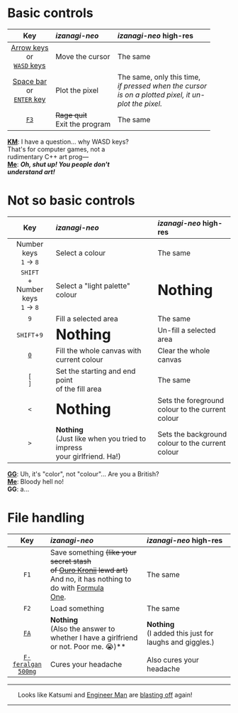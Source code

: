 # Basic controls
|Key|*izanagi-neo*|*izanagi-neo* high-res|
|:-:|:-|:-|
|[Arrow keys](https://en.wikipedia.org/wiki/Arrow_keys)<br>or<br> [`WASD` keys](https://en.wikipedia.org/wiki/Arrow_keys#WASD_keys)|Move the cursor|The same|
|[Space bar](https://en.wikipedia.org/wiki/Space_bar)<br>or<br>[`ENTER` key](https://en.wikipedia.org/wiki/Enter_key)|Plot the pixel|The same, only this time,<br>*if pressed when the cursor<br>is on a plotted pixel, it un-<br>plot the pixel.*|
|[`F3`](https://en.wikipedia.org/wiki/Function_key)|~~Rage quit~~<br>Exit the program|The same|

[**KM**](https://ultra.fandom.com/wiki/Kengo_Manaka): I have a question... why WASD keys?<br>That's for computer games, not a <br>rudimentary C++ art prog—<br>[**Me**](https://github.com/KatsumiKougen): ***Oh, shut up! You people don't<br>understand art!***

# Not so basic controls
|Key|*izanagi-neo*|*izanagi-neo* high-res|
|:-:|:-|:-|
|Number keys<br>`1` -> `8`|Select a colour<br>|The same|
|`SHIFT`<br>+<br>Number keys<br>`1` -> `8`|Select a "light palette" colour|<div style="font-size:2em;">**Nothing**</div>|
|`9`|Fill a selected area|The same|
|`SHIFT`+`9`|<div style="font-size:2em;">**Nothing**</div>|Un-fill a selected area|
|[`0`](https://ultra.fandom.com/wiki/Ultraman_Zero)|Fill the whole canvas with<br>current colour|Clear the whole canvas|
|`[`<br>`]`|Set the starting and end point<br>of the fill area|The same|
|`<`|<div style="font-size:2em;">**Nothing**</div>|Sets the foreground<br>colour to the current<br>colour|
|`>`|**Nothing**<br>(Just like when you tried to impress<br>your girlfriend. Ha!)|Sets the background<br>colour to the current<br>colour|

[**GG**](https://hololive.wiki/wiki/Gawr_Gura): Uh, it's "color", not "colour"... Are you a British?<br>[**Me**](https://github.com/KatsumiKougen): Bloody hell no!<br>**GG**: a...

# File handling
|Key|*izanagi-neo*|*izanagi-neo* high-res|
|:-:|:-|:-|
|`F1`|Save something ~~(like your secret stash<br>of [Ouro Kronii](https://hololive.wiki/wiki/Ouro_Kronii) lewd art)~~<br>And no, it has nothing to do with [Formula<br>One](https://en.wikipedia.org/wiki/Formula_One).|The same|
|`F2`|Load something|The same|
|[`FA`](https://en.wikipedia.org/wiki/Incel)|**Nothing**<br>(Also the answer to whether I have a girlfriend<br>or not. Poor me. 😭️)</div>**|**Nothing**<br>(I added this just for laughs and giggles.)</div>|
|[`F-feralgan`<br>`500mg`](https://www.google.com/search?q=efferalgan+500mg)|Cures your headache|Also cures your headache|
----

&nbsp;&nbsp;&nbsp;&nbsp;&nbsp;&nbsp;Looks like Katsumi and [Engineer Man](https://github.com/engineer-man) are [blasting off](https://bulbapedia.bulbagarden.net/wiki/Team_Rocket_mottos#Blasting_off) again!

----
